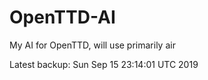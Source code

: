 # OpenTTD-AI
My AI for OpenTTD, will use primarily air

Latest backup: Sun Sep 15 23:14:01 UTC 2019
